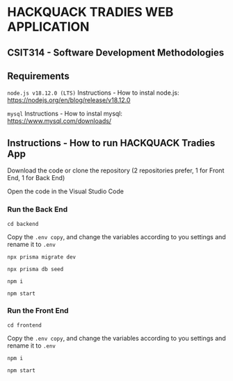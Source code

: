 # HACKQUACK TRADIES WEB APPLICATION
## CSIT314 - Software Development Methodologies

## Requirements

```node.js v18.12.0 (LTS)```
Instructions - How to instal node.js: https://nodejs.org/en/blog/release/v18.12.0

```mysql```
Instructions - How to instal mysql: https://www.mysql.com/downloads/

## Instructions - How to run HACKQUACK Tradies App

Download the code or clone the repository (2 repositories prefer, 1 for Front End, 1 for Back End)

Open the code in the Visual Studio Code

### Run the Back End

```
cd backend
```

Copy the `.env copy`, and change the variables according to you settings and rename it to `.env`

```
npx prisma migrate dev
```

```
npx prisma db seed
```

```
npm i
```

```
npm start
```

### Run the Front End

```
cd frontend
```

Copy the `.env copy`, and change the variables according to you settings and rename it to `.env`

```
npm i
```

```
npm start
```
